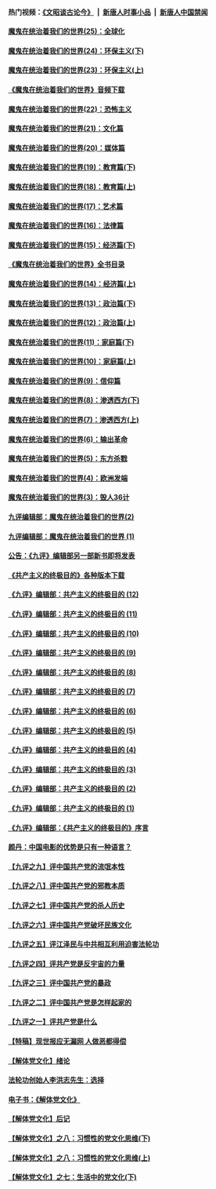 #### 热门视频：[《文昭谈古论今》](https://github.com/gfw-breaker/wenzhao/blob/master/README.md?t=10230333) &nbsp;|&nbsp; [新唐人时事小品](https://github.com/gfw-breaker/ntdtv-comedy/blob/master/README.md?t=10230333) &nbsp;|&nbsp; [新唐人中国禁闻](https://github.com/gfw-breaker/ntdtv-news/blob/master/README.md?t=10230333)

#### [魔鬼在统治着我们的世界(25)：全球化](../pages/nsc422/n10788205.md?t=10230333) 

#### [魔鬼在统治着我们的世界(24)：环保主义(下)](../pages/nsc422/n10695307.md?t=10230333) 

#### [魔鬼在统治着我们的世界(23)：环保主义(上)](../pages/nsc422/n10688613.md?t=10230333) 

#### [《魔鬼在统治着我们的世界》音频下载](../pages/nsc422/n10635553.md?t=10230333) 

#### [魔鬼在统治着我们的世界(22)：恐怖主义](../pages/nsc422/n10614727.md?t=10230333) 

#### [魔鬼在统治着我们的世界(21)：文化篇](../pages/nsc422/n10597706.md?t=10230333) 

#### [魔鬼在统治着我们的世界(20)：媒体篇](../pages/nsc422/n10586579.md?t=10230333) 

#### [魔鬼在统治着我们的世界(19)：教育篇(下)](../pages/nsc422/n10564808.md?t=10230333) 

#### [魔鬼在统治着我们的世界(18)：教育篇(上)](../pages/nsc422/n10526970.md?t=10230333) 

#### [魔鬼在统治着我们的世界(17)：艺术篇](../pages/nsc422/n10499093.md?t=10230333) 

#### [魔鬼在统治着我们的世界(16)：法律篇](../pages/nsc422/n10485969.md?t=10230333) 

#### [魔鬼在统治着我们的世界(15)：经济篇(下)](../pages/nsc422/n10469975.md?t=10230333) 

#### [《魔鬼在统治着我们的世界》全书目录](../pages/nsc422/n10464261.md?t=10230333) 

#### [魔鬼在统治着我们的世界(14)：经济篇(上)](../pages/nsc422/n10457370.md?t=10230333) 

#### [魔鬼在统治着我们的世界(13)：政治篇(下)](../pages/nsc422/n10448270.md?t=10230333) 

#### [魔鬼在统治着我们的世界(12)：政治篇(上)](../pages/nsc422/n10444576.md?t=10230333) 

#### [魔鬼在统治着我们的世界(11)：家庭篇(下)](../pages/nsc422/n10440961.md?t=10230333) 

#### [魔鬼在统治着我们的世界(10)：家庭篇(上)](../pages/nsc422/n10435448.md?t=10230333) 

#### [魔鬼在统治着我们的世界(9)：信仰篇](../pages/nsc422/n10432159.md?t=10230333) 

#### [魔鬼在统治着我们的世界(8)：渗透西方(下)](../pages/nsc422/n10429603.md?t=10230333) 

#### [魔鬼在统治着我们的世界(7)：渗透西方(上)](../pages/nsc422/n10426013.md?t=10230333) 

#### [魔鬼在统治着我们的世界(6)：输出革命](../pages/nsc422/n10421536.md?t=10230333) 

#### [魔鬼在统治着我们的世界(5)：东方杀戮](../pages/nsc422/n10417707.md?t=10230333) 

#### [魔鬼在统治着我们的世界(4)：欧洲发端](../pages/nsc422/n10414890.md?t=10230333) 

#### [魔鬼在统治着我们的世界(3)：毁人36计](../pages/nsc422/n10411583.md?t=10230333) 

#### [九评编辑部：魔鬼在统治着我们的世界(2)](../pages/nsc422/n10410036.md?t=10230333) 

#### [九评编辑部：魔鬼在统治着我们的世界 (1)](../pages/nsc422/n10406825.md?t=10230333) 

#### [公告：《九评》编辑部另一部新书即将发表](../pages/nsc422/n10405104.md?t=10230333) 

#### [《共产主义的终极目的》各种版本下载](../pages/nsc422/n10022138.md?t=10230333) 

#### [《九评》编辑部：共产主义的终极目的 (12)](../pages/nsc422/n9933272.md?t=10230333) 

#### [《九评》编辑部：共产主义的终极目的 (11)](../pages/nsc422/n9924973.md?t=10230333) 

#### [《九评》编辑部：共产主义的终极目的 (10)](../pages/nsc422/n9920883.md?t=10230333) 

#### [《九评》编辑部：共产主义的终极目的 (9)](../pages/nsc422/n9916363.md?t=10230333) 

#### [《九评》编辑部：共产主义的终极目的 (8)](../pages/nsc422/n9912488.md?t=10230333) 

#### [《九评》编辑部：共产主义的终极目的 (7)](../pages/nsc422/n9901176.md?t=10230333) 

#### [《九评》编辑部：共产主义的终极目的 (6)](../pages/nsc422/n9899359.md?t=10230333) 

#### [《九评》编辑部：共产主义的终极目的 (5)](../pages/nsc422/n9893174.md?t=10230333) 

#### [《九评》编辑部：共产主义的终极目的 (4)](../pages/nsc422/n9891246.md?t=10230333) 

#### [《九评》编辑部：共产主义的终极目的 (3)](../pages/nsc422/n9879879.md?t=10230333) 

#### [《九评》编辑部：共产主义的终极目的 (2)](../pages/nsc422/n9876205.md?t=10230333) 

#### [《九评》编辑部：共产主义的终极目的 (1)](../pages/nsc422/n9865857.md?t=10230333) 

#### [《九评》编辑部：《共产主义的终极目的》序言](../pages/nsc422/n9862666.md?t=10230333) 

#### [颜丹：中国电影的优势是只有一种语言？](../pages/nsc422/n9583062.md?t=10230333) 

#### [【九评之九】评中国共产党的流氓本性](../pages/nsc422/n737542.md?t=10230333) 

#### [【九评之八】评中国共产党的邪教本质](../pages/nsc422/n735942.md?t=10230333) 

#### [【九评之七】评中国共产党的杀人历史](../pages/nsc422/n733806.md?t=10230333) 

#### [【九评之六】评中国共产党破坏民族文化](../pages/nsc422/n731667.md?t=10230333) 

#### [【九评之五】评江泽民与中共相互利用迫害法轮功](../pages/nsc422/n730058.md?t=10230333) 

#### [【九评之四】评共产党是反宇宙的力量](../pages/nsc422/n727814.md?t=10230333) 

#### [【九评之三】评中国共产党的暴政](../pages/nsc422/n725597.md?t=10230333) 

#### [【九评之二】评中国共产党是怎样起家的](../pages/nsc422/n723946.md?t=10230333) 

#### [【九评之一】评共产党是什么](../pages/nsc422/n722529.md?t=10230333) 

#### [【特稿】现世报应无漏网 人做恶都得偿](../pages/nsc422/n4215167.md?t=10230333) 

#### [【解体党文化】绪论](../pages/nsc422/n1449356.md?t=10230333) 

#### [法轮功创始人李洪志先生：选择](../pages/nsc422/n3580738.md?t=10230333) 

#### [电子书：《解体党文化》](../pages/nsc422/n1573484.md?t=10230333) 

#### [【解体党文化】后记](../pages/nsc422/n1531999.md?t=10230333) 

#### [【解体党文化】之八：习惯性的党文化思维(下)](../pages/nsc422/n1526477.md?t=10230333) 

#### [【解体党文化】之八：习惯性的党文化思维(上)](../pages/nsc422/n1520631.md?t=10230333) 

#### [【解体党文化】之七：生活中的党文化(下)](../pages/nsc422/n1513446.md?t=10230333) 

